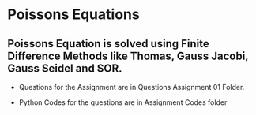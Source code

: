 # Poissons Equations 
## Poissons Equation is solved using Finite Difference Methods like Thomas, Gauss Jacobi, Gauss Seidel and SOR.

- Questions for the Assignment are in Questions Assignment 01 Folder.

- Python Codes for the questions are in Assignment Codes folder
